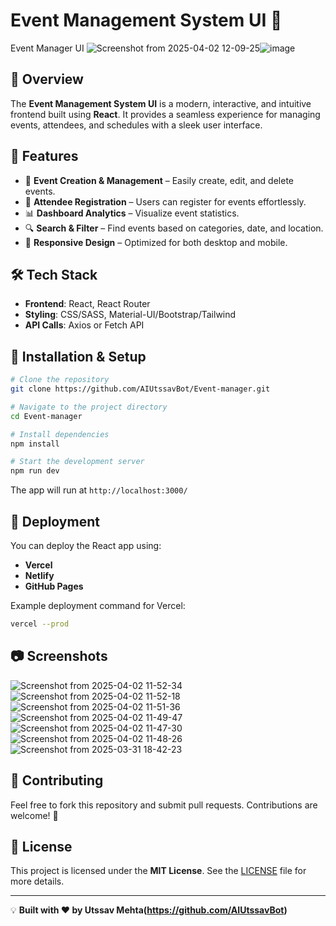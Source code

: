# Event Management System UI 🎉

Event Manager UI
![Screenshot from 2025-04-02 12-09-25](https://github.com/user-attachments/assets/861d47af-2e5b-49d7-aac3-46844f874bd4)![image](https://github.com/user-attachments/assets/38b45884-5fae-4897-a54a-03c96986982e)



## 🌟 Overview
The **Event Management System UI** is a modern, interactive, and intuitive frontend built using **React**. It provides a seamless experience for managing events, attendees, and schedules with a sleek user interface.

## 🚀 Features
- 📅 **Event Creation & Management** – Easily create, edit, and delete events.
- 👥 **Attendee Registration** – Users can register for events effortlessly.
- 📊 **Dashboard Analytics** – Visualize event statistics.
- 🔍 **Search & Filter** – Find events based on categories, date, and location.
- 🎨 **Responsive Design** – Optimized for both desktop and mobile.

## 🛠️ Tech Stack
- **Frontend**: React, React Router
- **Styling**: CSS/SASS, Material-UI/Bootstrap/Tailwind
- **API Calls**: Axios or Fetch API

## 📂 Installation & Setup
```bash
# Clone the repository
git clone https://github.com/AIUtssavBot/Event-manager.git

# Navigate to the project directory
cd Event-manager

# Install dependencies
npm install

# Start the development server
npm run dev
```
The app will run at `http://localhost:3000/`

## 🚀 Deployment
You can deploy the React app using:
- **Vercel**
- **Netlify**
- **GitHub Pages**

Example deployment command for Vercel:
```bash
vercel --prod
```

## 📷 Screenshots
![Screenshot from 2025-04-02 11-52-34](https://github.com/user-attachments/assets/bd5e6f96-cf1c-4c09-8b8b-ed612b5866e3)
![Screenshot from 2025-04-02 11-52-18](https://github.com/user-attachments/assets/83b17937-4867-4852-96d1-1587cf0bccf0)
![Screenshot from 2025-04-02 11-51-36](https://github.com/user-attachments/assets/3a502fe3-fbe7-4e8b-b854-6c04df773bf3)
![Screenshot from 2025-04-02 11-49-47](https://github.com/user-attachments/assets/d4f79762-1a7f-490c-a2ff-426fb5989f99)
![Screenshot from 2025-04-02 11-47-30](https://github.com/user-attachments/assets/7cb97d8d-8412-4a08-8e33-851a499d9125)
![Screenshot from 2025-04-02 11-48-26](https://github.com/user-attachments/assets/0ae9c0e8-344f-4fef-b384-145de4a65a5f)
![Screenshot from 2025-03-31 18-42-23](https://github.com/user-attachments/assets/8a0284e9-6fa4-4301-bec2-530774cf950d)



## 🤝 Contributing
Feel free to fork this repository and submit pull requests. Contributions are welcome! 🎉

## 📜 License
This project is licensed under the **MIT License**. See the [LICENSE](LICENSE) file for more details.

---
💡 **Built with ❤️ by Utssav Mehta(https://github.com/AIUtssavBot)**

